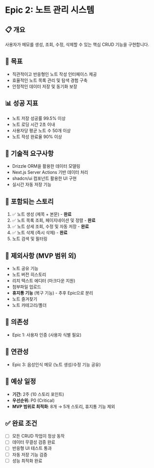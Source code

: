 # Epic 2: 노트 관리 시스템

## 📋 개요

사용자가 메모를 생성, 조회, 수정, 삭제할 수 있는 핵심 CRUD 기능을 구현합니다.

## 🎯 목표

-   직관적이고 반응형인 노트 작성 인터페이스 제공
-   효율적인 노트 목록 관리 및 탐색 경험 구축
-   안정적인 데이터 저장 및 동기화 보장

## 📊 성공 지표

-   노트 저장 성공률 99.5% 이상
-   노트 로딩 시간 2초 이내
-   사용자당 평균 노트 수 50개 이상
-   노트 작성 완료율 90% 이상

## 🔧 기술적 요구사항

-   Drizzle ORM을 활용한 데이터 모델링
-   Next.js Server Actions 기반 데이터 처리
-   shadcn/ui 컴포넌트 활용한 UI 구현
-   실시간 자동 저장 기능

## 📝 포함되는 스토리

1. ✅ 노트 생성 (제목 + 본문) - **완료**
2. ✅ 노트 목록 조회, 페이지네이션 및 정렬 - **완료**
3. ✅ 노트 상세 조회, 수정 및 자동 저장 - **완료**
4. ✅ 노트 삭제 (즉시 삭제) - **완료**
5. 노트 검색 및 필터링

## 🚫 제외사항 (MVP 범위 외)

-   노트 공유 기능
-   노트 버전 히스토리
-   리치 텍스트 에디터 (마크다운 지원)
-   첨부파일 업로드
-   **휴지통 기능** (복구 기능) - 추후 Epic으로 분리
-   노트 즐겨찾기
-   노트 카테고리/폴더

## 🔗 의존성

-   Epic 1: 사용자 인증 (사용자 식별 필요)

## 🔄 연관성

-   Epic 3: 음성인식 메모 (노트 생성/수정 기능 공유)

## 📅 예상 일정

-   **기간:** 2주 (10 스토리 포인트)
-   **우선순위:** P0 (Critical)
-   **MVP 범위로 최적화**: 8개 → 5개 스토리, 휴지통 기능 제외

## ✅ 완료 조건

-   [ ] 모든 CRUD 작업이 정상 동작
-   [ ] 데이터 무결성 검증 완료
-   [ ] 반응형 UI 테스트 통과
-   [ ] 자동 저장 기능 검증
-   [ ] 성능 최적화 완료
